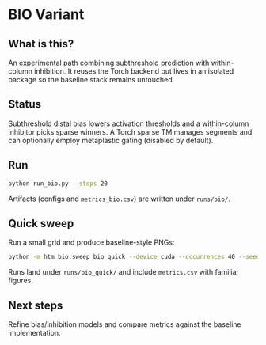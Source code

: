 # BIO Variant

## What is this?
An experimental path combining subthreshold prediction with within-column inhibition. It reuses the Torch backend but lives in an isolated package so the baseline stack remains untouched.

## Status
Subthreshold distal bias lowers activation thresholds and a within-column inhibitor picks sparse winners. A Torch sparse TM manages segments and can optionally employ metaplastic gating (disabled by default).

## Run
```bash
python run_bio.py --steps 20
```
Artifacts (configs and `metrics_bio.csv`) are written under `runs/bio/`.

## Quick sweep
Run a small grid and produce baseline-style PNGs:

```bash
python -m htm_bio.sweep_bio_quick --device cuda --occurrences 40 --seeds 2 --plots
```

Runs land under `runs/bio_quick/` and include `metrics.csv` with familiar figures.

## Next steps
Refine bias/inhibition models and compare metrics against the baseline implementation.
